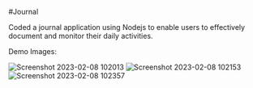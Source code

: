 #Journal

Coded a journal application using Nodejs to
enable users to effectively document and
monitor their daily activities.

Demo Images:

![Screenshot 2023-02-08 102013](https://user-images.githubusercontent.com/78522666/217436994-674f469f-704f-4e38-8800-c091f0736135.jpg)
![Screenshot 2023-02-08 102153](https://user-images.githubusercontent.com/78522666/217437006-d7e4b1a1-e7c8-4a36-b3dc-77bf6e9974ca.jpg)
![Screenshot 2023-02-08 102357](https://user-images.githubusercontent.com/78522666/217437012-23980cfd-e6d2-4d1b-a48c-e843121d5369.jpg)
